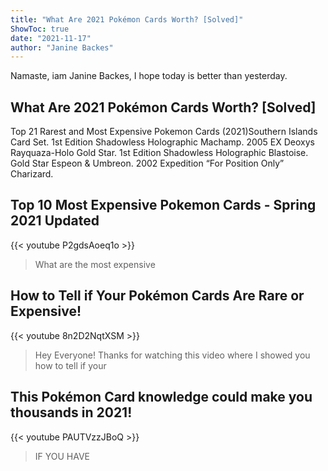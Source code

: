 ```yaml
---
title: "What Are 2021 Pokémon Cards Worth? [Solved]"
ShowToc: true 
date: "2021-11-17"
author: "Janine Backes" 
---
```


Namaste, iam Janine Backes, I hope today is better than yesterday.
## What Are 2021 Pokémon Cards Worth? [Solved]
Top 21 Rarest and Most Expensive Pokemon Cards (2021)Southern Islands Card Set. 
 1st Edition Shadowless Holographic Machamp. 
 2005 EX Deoxys Rayquaza-Holo Gold Star. 
 1st Edition Shadowless Holographic Blastoise. 
 Gold Star Espeon & Umbreon. 
 2002 Expedition “For Position Only” Charizard.

## Top 10 Most Expensive Pokemon Cards - Spring 2021 Updated
{{< youtube P2gdsAoeq1o >}}
>What are the most expensive 

## How to Tell if Your Pokémon Cards Are Rare or Expensive!
{{< youtube 8n2D2NqtXSM >}}
>Hey Everyone! Thanks for watching this video where I showed you how to tell if your 

## This Pokémon Card knowledge could make you thousands in 2021!
{{< youtube PAUTVzzJBoQ >}}
>IF YOU HAVE 

